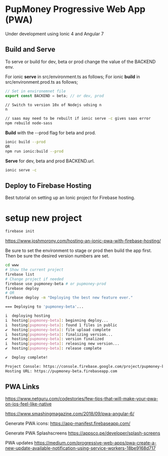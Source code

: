 # PupMoney Progressive Web App (PWA)
Under development using Ionic 4 and Angular 7




## Build and Serve
To serve or build for dev, beta or prod change the value of the BACKEND env.

For ionic **serve** in src/environment.ts as follows;
For ionic **build** in src/environment.prod.ts as follows;

```typescript
// Set in environemnet file
export const BACKEND = beta; // or dev, prod
```

```bash
// Switch to version 10x of Nodejs udsing n
n
```

```bash
// saas may need to be rebuilt if ionic serve -c gives saas error
npm rebuild node-sass

```

**Build** with the --prod flag for beta and prod.

```bash
ionic build --prod
OR
npm run ionic:build --prod
```

**Serve** for dev, beta and prod BACKEND.url.

```bash
ionic serve -c 
```


## Deploy to Firebase Hosting
Best tutorial on setting up an Ionic project for Firebase hosting.
# setup new project
```bash
firebase init
```

https://www.joshmorony.com/hosting-an-ionic-pwa-with-firebase-hosting/

Be sure to set the environment to stage or prod then build the app first. Then be sure the
desired version numbers are set.

```bash
cd www
# Show the current project
firebase list 
# Change project if needed
firebase use pupmoney-beta # or pupmoney-prod 
firebase deploy
# OR 
firebase deploy -m "Deploying the best new feature ever."

=== Deploying to 'pupmoney-beta'...

i  deploying hosting
i  hosting[pupmoney-beta]: beginning deploy...
i  hosting[pupmoney-beta]: found 1 files in public
✔  hosting[pupmoney-beta]: file upload complete
i  hosting[pupmoney-beta]: finalizing version...
✔  hosting[pupmoney-beta]: version finalized
i  hosting[pupmoney-beta]: releasing new version...
✔  hosting[pupmoney-beta]: release complete

✔  Deploy complete!

Project Console: https://console.firebase.google.com/project/pupmoney-beta/overview
Hosting URL: https://pupmoney-beta.firebaseapp.com
```

## PWA Links 


https://www.netguru.com/codestories/few-tips-that-will-make-your-pwa-on-ios-feel-like-native

https://www.smashingmagazine.com/2018/09/pwa-angular-6/

Generate PWA icons:
https://app-manifest.firebaseapp.com/

Generate PWA Splashscreens
https://appsco.pe/developer/splash-screens

PWA updates
https://medium.com/progressive-web-apps/pwa-create-a-new-update-available-notification-using-service-workers-18be9168d717
